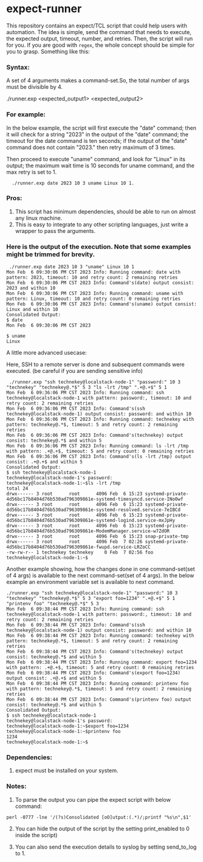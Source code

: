 # expect-runner
This repository contains an expect/TCL script that could help users with automation. The idea is simple, send the command that needs to execute, the expected output, timeout, number, and retries. Then, the script will run for you. If you are good with `regex`, the whole concept should be simple for you to grasp. 
Something like this:

### Syntax:

A set of 4 arguments makes a command-set.So, the total number of args must be divisible by 4. 

./runner.exp <cmd1> <expected_output1> <timeout1> <retries1>  <cmd2> <expected_output2> <timeout2> <retries2>


### For example:

In the below example, the script will first execute the "date" command; then it will check for a string "2023" in the output of the "date" command; the timeout for the date command is ten seconds; if the output of the "date" command does not contain "2023." then retry maximum of 3 times. 

Then proceed to execute "uname" command, and look for "Linux" in its output; the maximum wait time is 10 seconds for uname command, and the max retry is set to 1. 

```
  ./runner.exp date 2023 10 3 uname Linux 10 1. 
```

### Pros:
1. This script has minimum dependencies, should be able to run on almost any linux machine. 
2. This is easy to integrate to any other scripting languages, just write a wrapper to pass the arguments. 
  
### Here is the output of the execution. Note that some examples might be trimmed for brevity. 

```
 ./runner.exp date 2023 10 3 "uname" Linux 10 1
Mon Feb  6 09:30:06 PM CST 2023 Info: Running command: date with pattern: 2023, timeout: 10 and retry count: 2 remaining retries
Mon Feb  6 09:30:06 PM CST 2023 Info: Command's(date) output consist: 2023 and within 10
Mon Feb  6 09:30:06 PM CST 2023 Info: Running command: uname with pattern: Linux, timeout: 10 and retry count: 0 remaining retries
Mon Feb  6 09:30:06 PM CST 2023 Info: Command's(uname) output consist: Linux and within 10
Consolidated Output:
$ date
Mon Feb  6 09:30:06 PM CST 2023

$ uname
Linux
```

A little more advanced usecase:

Here, SSH to a remote server is done and subsequent commands were executed. (be careful if you are sending sensitive info)

```
 ./runner.exp "ssh technekey@localstack-node-1" "password:" 10 3  "technekey" "technekey@.*$" 5 3 "ls -lrt /tmp" ".+@.+$" 5 1
Mon Feb  6 09:36:06 PM CST 2023 Info: Running command: ssh technekey@localstack-node-1 with pattern: password:, timeout: 10 and retry count: 2 remaining retries
Mon Feb  6 09:36:06 PM CST 2023 Info: Command's(ssh technekey@localstack-node-1) output consist: password: and within 10
Mon Feb  6 09:36:06 PM CST 2023 Info: Running command: technekey with pattern: technekey@.*$, timeout: 5 and retry count: 2 remaining retries
Mon Feb  6 09:36:06 PM CST 2023 Info: Command's(technekey) output consist: technekey@.*$ and within 5
Mon Feb  6 09:36:06 PM CST 2023 Info: Running command: ls -lrt /tmp with pattern: .+@.+$, timeout: 5 and retry count: 0 remaining retries
Mon Feb  6 09:36:06 PM CST 2023 Info: Command's(ls -lrt /tmp) output consist: .+@.+$ and within 5
Consolidated Output:
$ ssh technekey@localstack-node-1
technekey@localstack-node-1's password:
technekey@localstack-node-1:~$ls -lrt /tmp
total 24
drwx------ 3 root      root      4096 Feb  6 15:23 systemd-private-4d56bc17b8404d76b530ad796309861e-systemd-timesyncd.service-INo0wf
drwx------ 3 root      root      4096 Feb  6 15:23 systemd-private-4d56bc17b8404d76b530ad796309861e-systemd-resolved.service-7eIBCd
drwx------ 3 root      root      4096 Feb  6 15:23 systemd-private-4d56bc17b8404d76b530ad796309861e-systemd-logind.service-mxJpHy
drwx------ 3 root      root      4096 Feb  6 15:23 systemd-private-4d56bc17b8404d76b530ad796309861e-ModemManager.service-w7ZdOR
drwx------ 3 root      root      4096 Feb  6 15:23 snap-private-tmp
drwx------ 3 root      root      4096 Feb  7 02:26 systemd-private-4d56bc17b8404d76b530ad796309861e-fwupd.service-LRZoCC
-rw-rw-r-- 1 technekey technekey    0 Feb  7 02:56 foo
technekey@localstack-node-1:~$
```

Another example showing, how the changes done in one command-set(set of 4 args) is available to the next command-set(set of 4 args). In the below example an environment variable set is available to next command.   

```
./runner.exp "ssh technekey@localstack-node-1" "password:" 10 3  "technekey" "technekey@.*$" 5 3 "export foo=1234" ".+@.+$" 5 1 "printenv foo" "technekey@.*$" 5 3
Mon Feb  6 09:38:44 PM CST 2023 Info: Running command: ssh technekey@localstack-node-1 with pattern: password:, timeout: 10 and retry count: 2 remaining retries
Mon Feb  6 09:38:44 PM CST 2023 Info: Command's(ssh technekey@localstack-node-1) output consist: password: and within 10
Mon Feb  6 09:38:44 PM CST 2023 Info: Running command: technekey with pattern: technekey@.*$, timeout: 5 and retry count: 2 remaining retries
Mon Feb  6 09:38:44 PM CST 2023 Info: Command's(technekey) output consist: technekey@.*$ and within 5
Mon Feb  6 09:38:44 PM CST 2023 Info: Running command: export foo=1234 with pattern: .+@.+$, timeout: 5 and retry count: 0 remaining retries
Mon Feb  6 09:38:44 PM CST 2023 Info: Command's(export foo=1234) output consist: .+@.+$ and within 5
Mon Feb  6 09:38:44 PM CST 2023 Info: Running command: printenv foo with pattern: technekey@.*$, timeout: 5 and retry count: 2 remaining retries
Mon Feb  6 09:38:44 PM CST 2023 Info: Command's(printenv foo) output consist: technekey@.*$ and within 5
Consolidated Output:
$ ssh technekey@localstack-node-1
technekey@localstack-node-1's password:
technekey@localstack-node-1:~$export foo=1234
technekey@localstack-node-1:~$printenv foo
1234
technekey@localstack-node-1:~$
```
  
### Dependencies:
1. expect must be installed on your system. 

### Notes:
1. To parse the output you can pipe the expect script with below command:
```
perl -0777 -lne '/(?s)Consolidated [oO]utput:(.*)/;printf "%s\n",$1'
```
2. You can hide the output of the script by the setting print_enabled to 0 inside the script)
  
3. You can also send the execution details to syslog by setting send_to_log to 1. 
